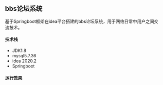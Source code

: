 ## bbs论坛系统

基于Springboot框架在idea平台搭建的bbs论坛系统，用于网络日常中用户之间交流技术。

#### 技术栈

- JDK1.8
- mysql5.7.36
- idea 2020.2
- Springboot

#### 运行效果
